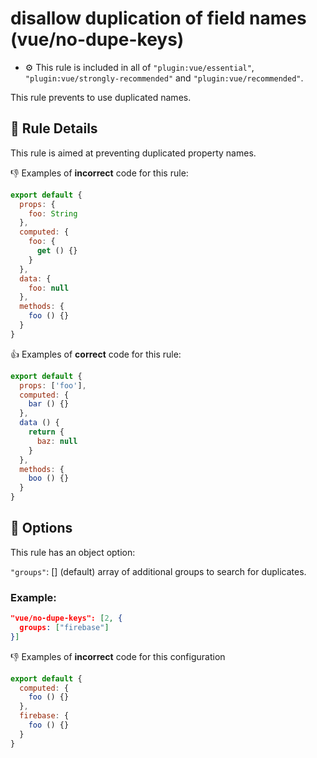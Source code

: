 # disallow duplication of field names (vue/no-dupe-keys)

- :gear: This rule is included in all of `"plugin:vue/essential"`, `"plugin:vue/strongly-recommended"` and `"plugin:vue/recommended"`.

This rule prevents to use duplicated names.

## :book: Rule Details

This rule is aimed at preventing duplicated property names.

:-1: Examples of **incorrect** code for this rule:

```js
export default {
  props: {
    foo: String
  },
  computed: {
    foo: {
      get () {}
    }
  },
  data: {
    foo: null
  },
  methods: {
    foo () {}
  }
}
```

:+1: Examples of **correct** code for this rule:

```js
export default {
  props: ['foo'],
  computed: {
    bar () {}
  },
  data () {
    return {
      baz: null
    }
  },
  methods: {
    boo () {}
  }
}
```

## :wrench: Options

This rule has an object option:

`"groups"`: [] (default) array of additional groups to search for duplicates.

### Example:

``` json
"vue/no-dupe-keys": [2, {
  groups: ["firebase"]
}]
```

:-1: Examples of **incorrect** code for this configuration

```js
export default {
  computed: {
    foo () {}
  },
  firebase: {
    foo () {}
  }
}
```

